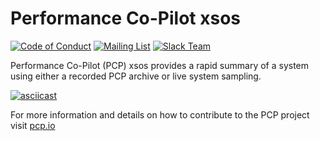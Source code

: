 # Performance Co-Pilot xsos

[![Code of Conduct](https://img.shields.io/badge/Contributor%20Covenant-2.1-4b.svg)](CODE_OF_CONDUCT.md)
[![Mailing List](https://img.shields.io/badge/Mailing%20List-pcp-blue.svg)](https://groups.io/g/pcp)
[![Slack Team](https://img.shields.io/badge/Slack-pcp-blue.svg)](https://h7zo83mvt1.execute-api.us-west-2.amazonaws.com/Express/)

Performance Co-Pilot (PCP) xsos provides a rapid summary of a system
using either a recorded PCP archive or live system sampling.

[![asciicast](https://asciinema.org/a/663771.svg)](https://asciinema.org/a/663771?t=2)

For more information and details on how to contribute to the PCP project
visit [pcp.io](https://pcp.io/community.html)
